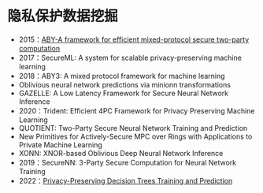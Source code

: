 # 隐私保护数据挖掘

+ 2015：[ABY-A framework for efficient mixed-protocol secure two-party computation](https://encrypto.de/papers/DSZ15.pdf)
+ 2017：SecureML: A system for scalable privacy-preserving machine learning
+ 2018：ABY3: A mixed protocol framework for machine learning
+ Oblivious neural network predictions via minionn transformations
+ GAZELLE: A Low Latency Framework for Secure Neural Network Inference
+ 2020：Trident: Efficient 4PC Framework for Privacy Preserving Machine Learning
+ QUOTIENT: Two-Party Secure Neural Network Training and Prediction
+ New Primitives for Actively-Secure MPC over Rings with Applications to Private Machine Learning
+ XONN: XNOR-based Oblivious Deep Neural Network Inference
+ 2019：SecureNN: 3-Party Secure Computation for Neural Network Training
+ 2022：[Privacy-Preserving Decision Trees Training and Prediction](https://dl.acm.org/doi/pdf/10.1145/3517197)
